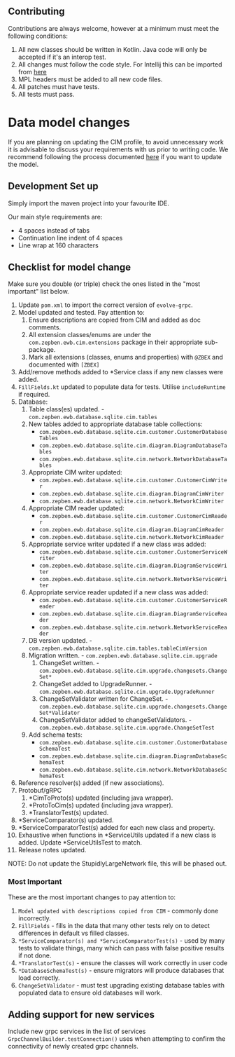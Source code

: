 ## Contributing ##

Contributions are always welcome, however at a minimum must meet the following conditions:

1. All new classes should be written in Kotlin. Java code will only be accepted if it's an interop test.
2. All changes must follow the code style. For Intellij this can be imported from [here](TODO)
3. MPL headers must be added to all new code files.
4. All patches must have tests.
5. All tests must pass.

# Data model changes #

If you are planning on updating the CIM profile, to avoid unnecessary work it is advisable to discuss your requirements
with us prior to writing code. We recommend following the process documented [here](TODO) if you want to update the model.

## Development Set up ##

Simply import the maven project into your favourite IDE.

Our main style requirements are:
- 4 spaces instead of tabs
- Continuation line indent of 4 spaces
- Line wrap at 160 characters

## Checklist for model change ##

Make sure you double (or triple) check the ones listed in the "most important" list below.

1. Update `pom.xml` to import the correct version of `evolve-grpc`.
2. Model updated and tested. Pay attention to:
   1. Ensure descriptions are copied from CIM and added as doc comments.
   2. All extension classes/enums are under the `com.zepben.ewb.cim.extensions` package in their appropriate sub-package.
   3. Mark all extensions (classes, enums and properties) with `@ZBEX` and documented with `[ZBEX]`
3. Add/remove methods added to *Service class if any new classes were added.
4. `FillFields.kt` updated to populate data for tests. Utilise `includeRuntime` if required.
5. Database:
   1. Table class(es) updated. - `com.zepben.ewb.database.sqlite.cim.tables`
   2. New tables added to appropriate database table collections:
      * `com.zepben.ewb.database.sqlite.cim.customer.CustomerDatabaseTables`
      * `com.zepben.ewb.database.sqlite.cim.diagram.DiagramDatabaseTables`
      * `com.zepben.ewb.database.sqlite.cim.network.NetworkDatabaseTables`
   3. Appropriate CIM writer updated:
      * `com.zepben.ewb.database.sqlite.cim.customer.CustomerCimWriter`
      * `com.zepben.ewb.database.sqlite.cim.diagram.DiagramCimWriter`
      * `com.zepben.ewb.database.sqlite.cim.network.NetworkCimWriter`
   4. Appropriate CIM reader updated:
      * `com.zepben.ewb.database.sqlite.cim.customer.CustomerCimReader`
      * `com.zepben.ewb.database.sqlite.cim.diagram.DiagramCimReader`
      * `com.zepben.ewb.database.sqlite.cim.network.NetworkCimReader`
   5. Appropriate service writer updated if a new class was added:
      * `com.zepben.ewb.database.sqlite.cim.customer.CustomerServiceWriter`
      * `com.zepben.ewb.database.sqlite.cim.diagram.DiagramServiceWriter`
      * `com.zepben.ewb.database.sqlite.cim.network.NetworkServiceWriter`
   6. Appropriate service reader updated if a new class was added:
      * `com.zepben.ewb.database.sqlite.cim.customer.CustomerServiceReader`
      * `com.zepben.ewb.database.sqlite.cim.diagram.DiagramServiceReader`
      * `com.zepben.ewb.database.sqlite.cim.network.NetworkServiceReader`
   7. DB version updated. - `com.zepben.ewb.database.sqlite.cim.tables.tableCimVersion`
   8. Migration written. - `com.zepben.ewb.database.sqlite.cim.upgrade`
      1. ChangeSet written. - `com.zepben.ewb.database.sqlite.cim.upgrade.changesets.ChangeSet*`
      2. ChangeSet added to UpgradeRunner. - `com.zepben.ewb.database.sqlite.cim.upgrade.UpgradeRunner`
      3. ChangeSetValidator written for ChangeSet. - `com.zepben.ewb.database.sqlite.cim.upgrade.changesets.ChangeSet*Validator`
      4. ChangeSetValidator added to changeSetValidators. - `com.zepben.ewb.database.sqlite.cim.upgrade.ChangeSetTest`
   9. Add schema tests:
      * `com.zepben.ewb.database.sqlite.cim.customer.CustomerDatabaseSchemaTest`
      * `com.zepben.ewb.database.sqlite.cim.diagram.DiagramDatabaseSchemaTest`
      * `com.zepben.ewb.database.sqlite.cim.network.NetworkDatabaseSchemaTest`
6. Reference resolver(s) added (if new associations).
7. Protobuf/gRPC
   1. *CimToProto(s) updated (including java wrapper).
   2. *ProtoToCim(s) updated (including java wrapper).
   3. *TranslatorTest(s) updated.
8. *ServiceComparator(s) updated.
9. *ServiceComparatorTest(s) added for each new class and property.
10. Exhaustive when functions in *ServiceUtils updated if a new class is added. Update *ServiceUtilsTest to match.
11. Release notes updated.

NOTE: Do not update the StupidlyLargeNetwork file, this will be phased out.

### Most Important ###

These are the most important changes to pay attention to:
1. `Model updated with descriptions copied from CIM` - commonly done incorrectly.
2. `FillFields` - fills in the data that many other tests rely on to detect differences in default vs filled classes.
3. `*ServiceComparator(s) and *ServiceComparatorTest(s)` - used by many tests to validate things, many which can pass with false positive results if not done.
4. `*TranslatorTest(s)` - ensure the classes will work correctly in user code
5. `*DatabaseSchemaTest(s)` - ensure migrators will produce databases that load correctly.
6. `ChangeSetValidator` - must test upgrading existing database tables with populated data to ensure old databases will work.

## Adding support for new services ##

Include new grpc services in the list of services ```GrpcChannelBuilder.testConnection()``` uses when attempting to confirm the connectivity of newly created
grpc channels.
